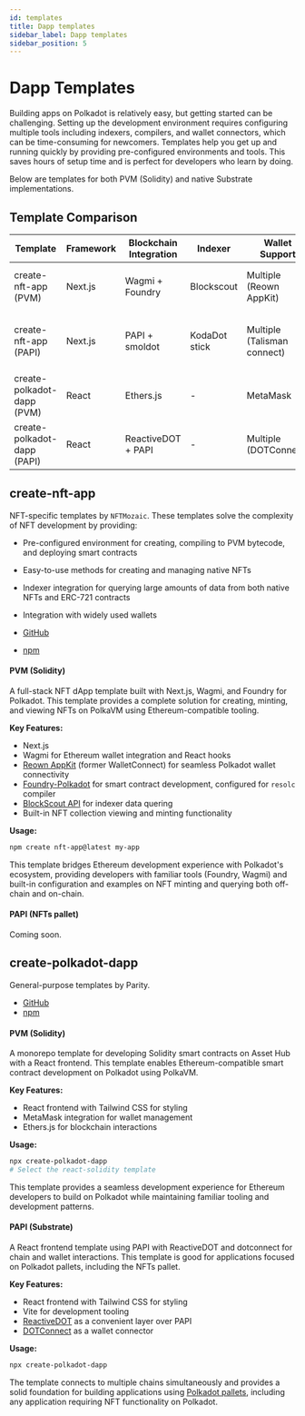 ```yaml
---
id: templates
title: Dapp templates
sidebar_label: Dapp templates
sidebar_position: 5
---
```


# Dapp Templates

Building apps on Polkadot is relatively easy, but getting started can be challenging. Setting up the development environment requires configuring multiple tools including indexers, compilers, and wallet connectors, which can be time-consuming for newcomers. Templates help you get up and running quickly by providing pre-configured environments and tools. This saves hours of setup time and is perfect for developers who learn by doing.

Below are templates for both PVM (Solidity) and native Substrate implementations.

## Template Comparison

| Template | Framework | Blockchain Integration | Indexer | Wallet Support | Best For |
|----------|-----------|----------------------|-----------|----------------|----------|
| create-nft-app (PVM) | Next.js | Wagmi + Foundry | Blockscout | Multiple (Reown AppKit) | NFT-focused dApps (Solidity) |
| create-nft-app (PAPI) | Next.js | PAPI + smoldot | KodaDot stick | Multiple (Talisman connect) | NFT-focused dApps (NFTs pallet) |
| create-polkadot-dapp (PVM) | React | Ethers.js | - | MetaMask | General dApps (Solidity) |
| create-polkadot-dapp (PAPI) | React | ReactiveDOT + PAPI | - | Multiple (DOTConnect) | General dApps (Substrate pallets) |

## create-nft-app

NFT-specific templates by `NFTMozaic`. These templates solve the complexity of NFT development by providing:
- Pre-configured environment for creating, compiling to PVM bytecode, and deploying smart contracts
- Easy-to-use methods for creating and managing native NFTs
- Indexer integration for querying large amounts of data from both native NFTs and ERC-721 contracts
- Integration with widely used wallets

- [GitHub](https://github.com/paritytech/create-polkadot-dapp)
- [npm](https://www.npmjs.com/package/create-nft-app)

#### PVM (Solidity)

A full-stack NFT dApp template built with Next.js, Wagmi, and Foundry for Polkadot. This template provides a complete solution for creating, minting, and viewing NFTs on PolkaVM using Ethereum-compatible tooling.

**Key Features:**
- Next.js
- Wagmi for Ethereum wallet integration and React hooks
- [Reown AppKit](https://reown.com/appkit) (former WalletConnect) for seamless Polkadot wallet connectivity
- [Foundry-Polkadot](https://github.com/paritytech/foundry-polkadot) for smart contract development, configured for `resolc` compiler
- [BlockScout API](https://blockscout-passet-hub.parity-testnet.parity.io/api-docs) for indexer data quering 
- Built-in NFT collection viewing and minting functionality

**Usage:**
```sh
npm create nft-app@latest my-app
```

This template bridges Ethereum development experience with Polkadot's ecosystem, providing developers with familiar tools (Foundry, Wagmi) and built-in configuration and examples on NFT minting and querying both off-chain and on-chain.

#### PAPI (NFTs pallet)

Coming soon.

## create-polkadot-dapp

General-purpose templates by Parity.

- [GitHub](https://github.com/paritytech/create-polkadot-dapp)
- [npm](https://www.npmjs.com/package/create-polkadot-dapp)

#### PVM (Solidity)

A monorepo template for developing Solidity smart contracts on Asset Hub with a React frontend. This template enables Ethereum-compatible smart contract development on Polkadot using PolkaVM.

**Key Features:**
- React frontend with Tailwind CSS for styling
- MetaMask integration for wallet management
- Ethers.js for blockchain interactions

**Usage:**
```sh
npx create-polkadot-dapp
# Select the react-solidity template
```

This template provides a seamless development experience for Ethereum developers to build on Polkadot while maintaining familiar tooling and development patterns.

#### PAPI (Substrate)

A React frontend template using PAPI with ReactiveDOT and dotconnect for chain and wallet interactions. This template is good for applications focused on Polkadot pallets, including the NFTs pallet.

**Key Features:**
- React frontend with Tailwind CSS for styling
- Vite for development tooling
- [ReactiveDOT](https://reactivedot.dev/) as a convenient layer over PAPI
- [DOTConnect](https://dotconnect.dev/) as a wallet connector

**Usage:**
```sh
npx create-polkadot-dapp
```

The template connects to multiple chains simultaneously and provides a solid foundation for building applications using [Polkadot pallets](../../nfts-offer/tech-overview/nft-pallets.md), including any application requiring NFT functionality on Polkadot.
